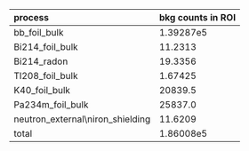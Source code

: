 | **process**                        | **bkg counts in ROI** |
|:-----------------------------------|:----------------------|
| bb\_foil\_bulk                     | 1.39287e5             |
| Bi214\_foil\_bulk                  | 11.2313               |
| Bi214\_radon                       | 19.3356               |
| Tl208\_foil\_bulk                  | 1.67425               |
| K40\_foil\_bulk                    | 20839.5               |
| Pa234m\_foil\_bulk                 | 25837.0               |
| neutron\_external\niron\_shielding | 11.6209               |
| total                              | 1.86008e5             |
